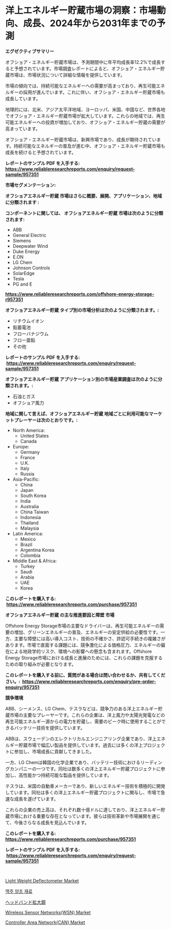 <p><h1>洋上エネルギー貯蔵市場の洞察：市場動向、成長、2024年から2031年までの予測</h1></p><p><strong>エグゼクティブサマリー</strong></p>
<p><p>オフショア・エネルギー貯蔵市場は、予測期間中に年平均成長率12.2%で成長すると予想されています。市場調査レポートによると、オフショア・エネルギー貯蔵市場は、市場状況について詳細な情報を提供しています。</p><p>市場の傾向では、持続可能なエネルギーへの需要が高まっており、再生可能エネルギーの採用が進んでいます。これに伴い、オフショア・エネルギー貯蔵市場も成長しています。</p><p>地理的には、北米、アジア太平洋地域、ヨーロッパ、米国、中国など、世界各地でオフショア・エネルギー貯蔵市場が拡大しています。これらの地域では、再生可能エネルギーへの投資が増加しており、オフショア・エネルギー貯蔵の需要が高まっています。</p><p>オフショア・エネルギー貯蔵市場は、新興市場であり、成長が期待されています。持続可能なエネルギーの普及が進む中、オフショア・エネルギー貯蔵市場も成長を続けると予想されています。</p></p>
<p><strong>レポートのサンプル PDF を入手する: <a href="https://www.reliableresearchreports.com/enquiry/request-sample/957351">https://www.reliableresearchreports.com/enquiry/request-sample/957351</a></strong></p>
<p><strong>市場セグメンテーション:</strong></p>
<p><strong> オフショアエネルギー貯蔵 市場はさらに概要、展開、アプリケーション、地域に分類されます :</strong></p>
<p><strong>コンポーネントに関しては、 オフショアエネルギー貯蔵 市場は次のように分類されます: &nbsp;</strong></p>
<p><ul><li>ABB</li><li>General Electric</li><li>Siemens</li><li>Deepwater Wind</li><li>Duke Energy</li><li>E.ON</li><li>LG Chem</li><li>Johnson Controls</li><li>SolarEdge</li><li>Tesla</li><li>PG and E</li></ul></p>
<p><strong><a href="https://www.reliableresearchreports.com/offshore-energy-storage-r957351">https://www.reliableresearchreports.com/offshore-energy-storage-r957351</a></strong></p>
<p><strong> オフショアエネルギー貯蔵 タイプ別の市場分析は次のように分類されます。:</strong></p>
<p><ul><li>リチウムイオン</li><li>鉛蓄電池</li><li>フローバナジウム</li><li>フロー亜鉛</li><li>その他</li></ul></p>
<p><strong>レポートのサンプル PDF を入手する: &nbsp;<a href="https://www.reliableresearchreports.com/enquiry/request-sample/957351">https://www.reliableresearchreports.com/enquiry/request-sample/957351</a></strong></p>
<p><strong> オフショアエネルギー貯蔵 アプリケーション別の市場産業調査は次のように分類されます。:</strong></p>
<p><ul><li>石油とガス</li><li>オフショア風力</li></ul></p>
<p><strong>地域に関して言えば、オフショアエネルギー貯蔵 地域ごとに利用可能なマーケットプレーヤーは次のとおりです。:</strong></p>
<p><ul>
    <li>
        North America:
        <ul>
            <li>United States</li>
            <li>Canada</li>
        </ul>
    </li>
    <li>
        Europe:
        <ul>
            <li>Germany</li>
            <li>France</li>
            <li>U.K.</li>
            <li>Italy</li>
            <li>Russia</li>
        </ul>
    </li>
    <li>
        Asia-Pacific:
        <ul>
            <li>China</li>
            <li>Japan</li>
            <li>South Korea</li>
            <li>India</li>
            <li>Australia</li>
            <li>China Taiwan</li>
            <li>Indonesia</li>
            <li>Thailand</li>
            <li>Malaysia</li>
        </ul>
    </li>
    <li>
        Latin America:
        <ul>
            <li>Mexico</li>
            <li>Brazil</li>
            <li>Argentina Korea</li>
            <li>Colombia</li>
        </ul>
    </li>
    <li>
        Middle East & Africa:
        <ul>
            <li>Turkey</li>
            <li>Saudi</li>
            <li>Arabia</li>
            <li>UAE</li>
            <li>Korea</li>
        </ul>
    </li>
    </ul></p>
<p><strong>このレポートを購入する: &nbsp;<a href="https://www.reliableresearchreports.com/purchase/957351">https://www.reliableresearchreports.com/purchase/957351</a></strong></p>
<p><strong>オフショアエネルギー貯蔵 の主な推進要因と障壁 市場</strong></p>
<p><p>Offshore Energy Storage市場の主要なドライバーは、再生可能エネルギーの需要の増加、グリーンエネルギーの普及、エネルギーの安定供給の必要性です。一方、主要な障壁には高い導入コスト、技術の不確かさ、許認可手続きの複雑さがあります。市場で直面する課題には、競争激化による価格圧力、エネルギーの偏在による地政学的リスク、環境への影響への懸念も含まれます。Offshore Energy Storage市場における成長と進展のためには、これらの課題を克服するための取り組みが必要となります。</p></p>
<p><strong>このレポートを購入する前に、質問がある場合は問い合わせるか、共有してください。:&nbsp; <a href="https://www.reliableresearchreports.com/enquiry/pre-order-enquiry/957351">https://www.reliableresearchreports.com/enquiry/pre-order-enquiry/957351</a></strong></p>
<p><strong>競争環境</strong></p>
<p><p>ABB、シーメンス、LG Chem、テスラなどは、競争力のある洋上エネルギー貯蔵市場の主要なプレーヤーです。これらの企業は、洋上風力や太陽光発電などの再生可能エネルギー源からの電力を貯蔵し、需要のピーク時に使用することができるバッテリー技術を提供しています。</p><p>ABBは、スウェーデンのエレクトリカルエンジニアリング企業であり、洋上エネルギー貯蔵市場で幅広い製品を提供しています。過去には多くの洋上プロジェクトに参加し、市場成長に貢献してきました。</p><p>一方、LG Chemは韓国の化学企業であり、バッテリー技術におけるリーディングカンパニーの一つです。同社は数多くの洋上エネルギー貯蔵プロジェクトに参加し、高性能かつ持続可能な製品を提供しています。</p><p>テスラは、米国の自動車メーカーであり、新しいエネルギー技術を積極的に開発しています。同社は多くの洋上エネルギー貯蔵プロジェクトに関与し、市場で急速な成長を遂げています。</p><p>これらの企業の売上高は、それぞれ数十億ドルに達しており、洋上エネルギー貯蔵市場における重要な存在となっています。彼らは技術革新や市場展開を通じて、今後さらなる成長を見込んでいます。</p></p>
<p><strong>このレポートを購入する: &nbsp; <a href="https://www.reliableresearchreports.com/purchase/957351">https://www.reliableresearchreports.com/purchase/957351</a></strong></p>
<p><strong>レポートのサンプル PDF を入手する: &nbsp;<a href="https://www.reliableresearchreports.com/enquiry/request-sample/957351">https://www.reliableresearchreports.com/enquiry/request-sample/957351</a></strong><strong></strong></p>
<p>&nbsp;</p>
<p><p><a href="https://view.publitas.com/reportprime-1/light-weight-deflectometer-market-offers-provide-insightful-data-for-the-time-period-from-2024-to-2031-and-also-provide-analysis-based-on-application-type-and-region/">Light Weight Deflectometer Market</a></p><p><a href="https://github.com/idcefvhkdut6/Market-Research-Report-List-1/blob/main/922743418805.md">맥주 양조 재료</a></p><p><a href="https://medium.com/@lillianamurazik2023/%E3%83%98%E3%83%83%E3%83%89%E3%83%90%E3%83%B3%E3%83%89%E6%8B%A1%E5%A4%A7%E9%8F%A1%E5%B8%82%E5%A0%B4%E3%83%AC%E3%83%9D%E3%83%BC%E3%83%88%E3%81%AF-%E3%81%93%E3%81%AE%E5%B8%82%E5%A0%B4%E3%81%AE%E6%9C%80%E6%96%B0%E3%83%88%E3%83%AC%E3%83%B3%E3%83%89%E3%82%84%E6%88%90%E9%95%B7%E6%A9%9F%E4%BC%9A%E3%82%92%E6%98%8E%E3%82%89%E3%81%8B%E3%81%AB%E3%81%97%E3%81%A6%E3%81%84%E3%81%BE%E3%81%99-0cd2588d265e">ヘッドバンド拡大鏡</a></p><p><a href="https://github.com/johnbach50/Market-Research-Report-List-2/blob/main/wireless-sensor-networkswsn-market.md">Wireless Sensor Networks(WSN) Market</a></p><p><a href="https://github.com/lylyparadise/Market-Research-Report-List-2/blob/main/controller-area-networkcan-market.md">Controller Area Network(CAN) Market</a></p></p>